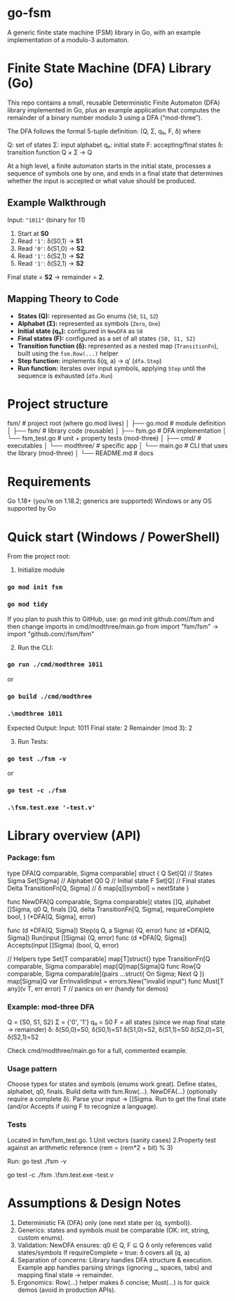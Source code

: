 
# go-fsm
A generic finite state machine (FSM) library in Go, with an example implementation of a modulo-3 automaton.

# Finite State Machine (DFA) Library (Go)

This repo contains a small, reusable Deterministic Finite Automaton (DFA) library implemented in Go, plus an example application that computes the remainder of a binary number modulo 3 using a DFA (“mod-three”).

The DFA follows the formal 5-tuple definition:
(Q, Σ, q₀, F, δ) where

Q: set of states
Σ: input alphabet
q₀: initial state
F: accepting/final states
δ: transition function Q × Σ → Q

At a high level, a finite automaton starts in the initial state, processes a sequence of symbols one by one, and ends in a final state that determines whether the input is accepted or what value should be produced.

## Example Walkthrough

Input: `"1011"` (binary for 11)

1. Start at **S0**
2. Read `'1'`: δ(S0,1) → **S1**
3. Read `'0'`: δ(S1,0) → **S2**
4. Read `'1'`: δ(S2,1) → **S2**
5. Read `'1'`: δ(S2,1) → **S2**

Final state = **S2** → remainder = **2**.

## Mapping Theory to Code

* **States (Q):** represented as Go enums (`S0`, `S1`, `S2`)
* **Alphabet (Σ):** represented as symbols (`Zero`, `One`)
* **Initial state (q₀):** configured in `NewDFA` as `S0`
* **Final states (F):** configured as a set of all states `{S0, S1, S2}`
* **Transition function (δ):** represented as a nested map (`TransitionFn`), built using the `fsm.Row(...)` helper
* **Step function:** implements δ(q, a) → q′ (`dfa.Step`)
* **Run function:** iterates over input symbols, applying `Step` until the sequence is exhausted (`dfa.Run`)


# Project structure

fsm/                          # project root (where go.mod lives)
│
├── go.mod                    # module definition
│
├── fsm/                      # library code (reusable)
│   ├── fsm.go                # DFA implementation
│   └── fsm_test.go           # unit + property tests (mod-three)
│
├── cmd/                      # executables 
│   └── modthree/             # specific app
│       └── main.go           # CLI that uses the library (mod-three)
│
└── README.md                 # docs

# Requirements

Go 1.18+ (you’re on 1.18.2; generics are supported)
Windows or any OS supported by Go


# Quick start (Windows / PowerShell)

From the project root:

1. Initialize module
### `go mod init fsm`
### `go mod tidy`

If you plan to push this to GitHub, use:
go mod init github.com/<yourname>/fsm
and then change imports in cmd/modthree/main.go from
import "fsm/fsm" → import "github.com/<yourname>/fsm/fsm"


2. Run the CLI:
### `go run ./cmd/modthree 1011`
or
### `go build ./cmd/modthree`
### `.\modthree 1011`

Expected Output:
Input: 1011
Final state: 2
Remainder (mod 3): 2

3. Run Tests:
### `go test ./fsm -v`
or
### `go test -c ./fsm`
### `.\fsm.test.exe '-test.v'`



# Library overview (API)

### Package: fsm
type DFA[Q comparable, Sigma comparable] struct {
    Q     Set[Q]                        // States
    Sigma Set[Sigma]                    // Alphabet
    Q0    Q                             // Initial state
    F     Set[Q]                        // Final states
    Delta TransitionFn[Q, Sigma]        // δ map[q][symbol] = nextState
}

func NewDFA[Q comparable, Sigma comparable](
    states []Q,
    alphabet []Sigma,
    q0 Q,
    finals []Q,
    delta TransitionFn[Q, Sigma],
    requireComplete bool,
) (*DFA[Q, Sigma], error)

func (d *DFA[Q, Sigma]) Step(q Q, a Sigma) (Q, error)
func (d *DFA[Q, Sigma]) Run(input []Sigma) (Q, error)
func (d *DFA[Q, Sigma]) Accepts(input []Sigma) (bool, Q, error)

// Helpers
type Set[T comparable] map[T]struct{}
type TransitionFn[Q comparable, Sigma comparable] map[Q]map[Sigma]Q
func Row[Q comparable, Sigma comparable](pairs ...struct{ On Sigma; Next Q }) map[Sigma]Q
var ErrInvalidInput = errors.New("invalid input")
func Must[T any](v T, err error) T  // panics on err (handy for demos)


### Example: mod-three DFA
Q = {S0, S1, S2}
Σ = {'0', '1'}
q₀ = S0
F = all states (since we map final state → remainder)
δ:
δ(S0,0)=S0, δ(S0,1)=S1
δ(S1,0)=S2, δ(S1,1)=S0
δ(S2,0)=S1, δ(S2,1)=S2

Check cmd/modthree/main.go for a full, commented example.

### Usage pattern
Choose types for states and symbols (enums work great).
Define states, alphabet, q0, finals.
Build delta with fsm.Row(...).
NewDFA(...) (optionally require a complete δ).
Parse your input → []Sigma.
Run to get the final state (and/or Accepts if using F to recognize a language).


### Tests

Located in fsm/fsm_test.go.
1.Unit vectors (sanity cases)
2.Property test against an arithmetic reference (rem = (rem*2 + bit) % 3)

Run:
go test ./fsm -v

go test -c ./fsm
.\fsm.test.exe -test.v


# Assumptions & Design Notes

1. Deterministic FA (DFA) only (one next state per (q, symbol)).
2. Generics: states and symbols must be comparable (OK: int, string, custom enums).
3. Validation: NewDFA ensures:
    q0 ∈ Q, F ⊆ Q
    δ only references valid states/symbols
    If requireComplete = true: δ covers all (q, a)
4. Separation of concerns:
    Library handles DFA structure & execution.
    Example app handles parsing strings (ignoring _, spaces, tabs) and mapping final state → remainder.
5. Ergonomics: Row(...) helper makes δ concise; Must(...) is for quick demos (avoid in production APIs).